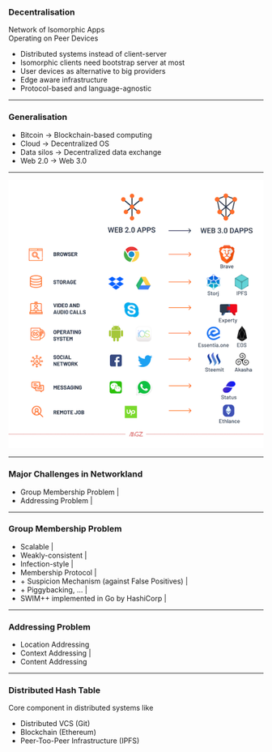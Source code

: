 ### Decentralisation

Network of Isomorphic Apps <br>
Operating on Peer Devices

- Distributed systems instead of client-server 
- Isomorphic clients need bootstrap server at most  
- User devices as alternative to big providers 
- Edge aware infrastructure 
- Protocol-based and language-agnostic 

---

### Generalisation


- Bitcoin -> Blockchain-based computing
- Cloud -> Decentralized OS
- Data silos -> Decentralized data exchange
- Web 2.0 -> Web 3.0


---

![Web 2.0 - Web 3.0](assets/image/web2-3.0.png)

---
### Major Challenges in Networkland

- Group Membership Problem |
- Addressing Problem |

---

### Group Membership Problem

- Scalable |
- Weakly-consistent |
- Infection-style |
- Membership Protocol |
- \+ Suspicion Mechanism (against False Positives) |
- \+ Piggybacking, ... |
- SWIM++ implemented in Go by HashiCorp |

---
### Addressing Problem

- Location Addressing
- Context Addressing |
- Content Addressing

---

### Distributed Hash Table

Core component in distributed systems like

- Distributed VCS (Git)
- Blockchain (Ethereum)
- Peer-Too-Peer Infrastructure (IPFS)
